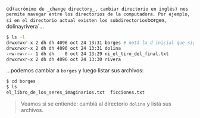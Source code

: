 cd` (acrónimo de _change directory_, cambiar directorio en inglés) nos permite navegar entre los directorios de la computadora. Por ejemplo, si en el directorio actual existen los subdirectorios `borges`, `dolina` y `rivera`...

```bash
$ ls -l
drwxrwxr-x 2 dh dh 4096 oct 24 13:31 borges # notá la d inicial que significa que es un directorio
drwxrwxr-x 2 dh dh 4096 oct 24 13:31 dolina
-rw-rw-r-- 1 dh dh    0 oct 24 13:29 ni_el_tiro_del_final.txt
drwxrwxr-x 2 dh dh 4096 oct 24 13:30 rivera
```
...podemos cambiar a `borges` y luego listar sus archivos:

```bash
$ cd borges
$ ls
el_libro_de_los_seres_imaginarios.txt  ficciones.txt
```

> Veamos si se entiende: cambiá al directorio `dolina` y listá sus archivos.  